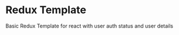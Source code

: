<h1>Redux Template</h1>
<p>Basic Redux Template for react with user auth status and user details</p>